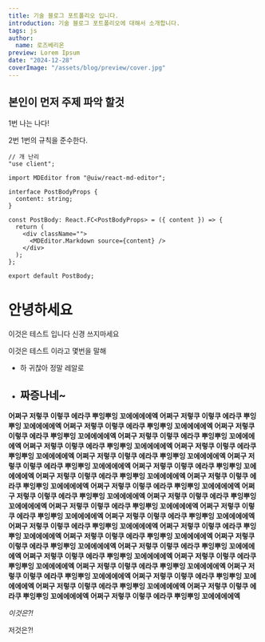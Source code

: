 ```yaml
---
title: 기술 블로그 포트폴리오 입니다.
introduction: 기술 블로그 포트폴리오에 대해서 소개합니다.
tags: js
author:
  name: 로즈베리온
preview: Lorem Ipsum
date: "2024-12-28"
coverImage: "/assets/blog/preview/cover.jpg"
---
```


## 본인이 먼저 주제 파악 할것

1번 나는 나다!

2번 1번의 규칙을 준수한다.

```tsx
// 개 난리
"use client";

import MDEditor from "@uiw/react-md-editor";

interface PostBodyProps {
  content: string;
}

const PostBody: React.FC<PostBodyProps> = ({ content }) => {
  return (
    <div className="">
      <MDEditor.Markdown source={content} />
    </div>
  );
};

export default PostBody;
```

# 안녕하세요

이것은 테스트 입니다 신경 쓰지마세요

이것은 테스트 이라고 몇번을 말해

- 하 귀찮아 정말 레알로

- ## 짜증나네~

**어쩌구 저렇쿠 이렇쿠 에라쿠 뿌잉뿌잉 꼬에에에에엑 어쩌구 저렇쿠 이렇쿠 에라쿠 뿌잉뿌잉 꼬에에에에엑 어쩌구 저렇쿠 이렇쿠 에라쿠 뿌잉뿌잉 꼬에에에에엑 어쩌구 저렇쿠 이렇쿠 에라쿠 뿌잉뿌잉 꼬에에에에엑 어쩌구 저렇쿠 이렇쿠 에라쿠 뿌잉뿌잉 꼬에에에에엑 어쩌구 저렇쿠 이렇쿠 에라쿠 뿌잉뿌잉 꼬에에에에엑 어쩌구 저렇쿠 이렇쿠 에라쿠 뿌잉뿌잉 꼬에에에에엑 어쩌구 저렇쿠 이렇쿠 에라쿠 뿌잉뿌잉 꼬에에에에엑 어쩌구 저렇쿠 이렇쿠 에라쿠 뿌잉뿌잉 꼬에에에에엑 어쩌구 저렇쿠 이렇쿠 에라쿠 뿌잉뿌잉 꼬에에에에엑 어쩌구 저렇쿠 이렇쿠 에라쿠 뿌잉뿌잉 꼬에에에에엑 어쩌구 저렇쿠 이렇쿠 에라쿠 뿌잉뿌잉 꼬에에에에엑 어쩌구 저렇쿠 이렇쿠 에라쿠 뿌잉뿌잉 꼬에에에에엑 어쩌구 저렇쿠 이렇쿠 에라쿠 뿌잉뿌잉 꼬에에에에엑 어쩌구 저렇쿠 이렇쿠 에라쿠 뿌잉뿌잉 꼬에에에에엑 어쩌구 저렇쿠 이렇쿠 에라쿠 뿌잉뿌잉 꼬에에에에엑 어쩌구 저렇쿠 이렇쿠 에라쿠 뿌잉뿌잉 꼬에에에에엑 어쩌구 저렇쿠 이렇쿠 에라쿠 뿌잉뿌잉 꼬에에에에엑 어쩌구 저렇쿠 이렇쿠 에라쿠 뿌잉뿌잉 꼬에에에에엑 어쩌구 저렇쿠 이렇쿠 에라쿠 뿌잉뿌잉 꼬에에에에엑 어쩌구 저렇쿠 이렇쿠 에라쿠 뿌잉뿌잉 꼬에에에에엑 어쩌구 저렇쿠 이렇쿠 에라쿠 뿌잉뿌잉 꼬에에에에엑 어쩌구 저렇쿠 이렇쿠 에라쿠 뿌잉뿌잉 꼬에에에에엑 어쩌구 저렇쿠 이렇쿠 에라쿠 뿌잉뿌잉 꼬에에에에엑 어쩌구 저렇쿠 이렇쿠 에라쿠 뿌잉뿌잉 꼬에에에에엑 어쩌구 저렇쿠 이렇쿠 에라쿠 뿌잉뿌잉 꼬에에에에엑 어쩌구 저렇쿠 이렇쿠 에라쿠 뿌잉뿌잉 꼬에에에에엑 어쩌구 저렇쿠 이렇쿠 에라쿠 뿌잉뿌잉 꼬에에에에엑 어쩌구 저렇쿠 이렇쿠 에라쿠 뿌잉뿌잉 꼬에에에에엑 어쩌구 저렇쿠 이렇쿠 에라쿠 뿌잉뿌잉 꼬에에에에엑 어쩌구 저렇쿠 이렇쿠 에라쿠 뿌잉뿌잉 꼬에에에에엑**

_이것은?!_

저것은?!
